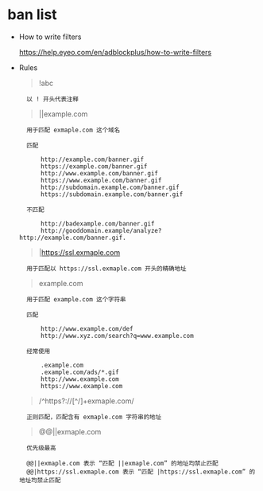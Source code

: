 # ban list

* How to write filters

	https://help.eyeo.com/en/adblockplus/how-to-write-filters

* Rules

	> !abc

		以 ! 开头代表注释

	> ||example.com

		用于匹配 exmaple.com 这个域名

		匹配

			http://example.com/banner.gif
			https://example.com/banner.gif
			http://www.example.com/banner.gif
			https://www.example.com/banner.gif
			http://subdomain.example.com/banner.gif
			https://subdomain.example.com/banner.gif

		不匹配

			http://badexample.com/banner.gif
			http://gooddomain.example/analyze?http://example.com/banner.gif.

	> |https://ssl.exmaple.com

		用于匹配以 https://ssl.exmaple.com 开头的精确地址

	> example.com

		用于匹配 example.com 这个字符串

		匹配

			http://www.example.com/def
			http://www.xyz.com/search?q=www.example.com

		经常使用
		
			.example.com
			.example.com/ads/*.gif
			http://www.example.com
			https://www.example.com

	> /^https?:\/\/[^\/]+exmaple\.com/

		正则匹配，匹配含有 exmaple.com 字符串的地址
	
	> @@||exmaple.com

		优先级最高
		
		@@||exmaple.com 表示 “匹配 ||exmaple.com” 的地址均禁止匹配
		@@|https://ssl.exmaple.com 表示 “匹配 |https://ssl.exmaple.com” 的地址均禁止匹配
		